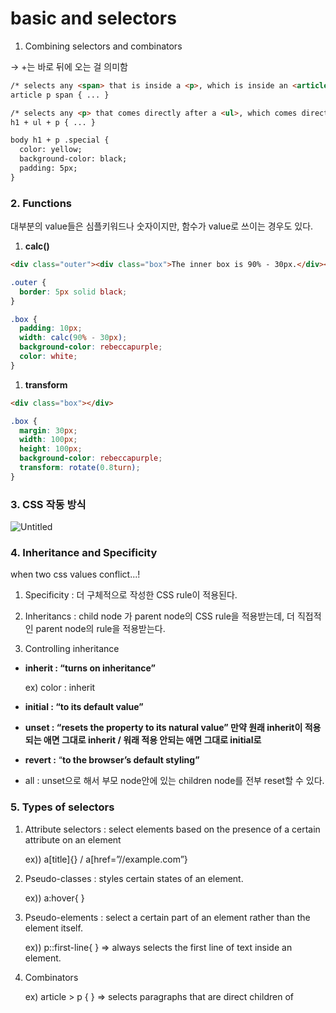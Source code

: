 # basic and selectors

1. Combining selectors and combinators

→ +는 바로 뒤에 오는 걸 의미함

```html
/* selects any <span> that is inside a <p>, which is inside an <article>  */
article p span { ... }

/* selects any <p> that comes directly after a <ul>, which comes directly after an <h1>  */
h1 + ul + p { ... }
```

```html
body h1 + p .special {
  color: yellow;
  background-color: black;
  padding: 5px;
}
```

### 2. Functions

대부분의 value들은 심플키워드나 숫자이지만, 함수가 value로 쓰이는 경우도 있다.

1. **calc()**

```html
<div class="outer"><div class="box">The inner box is 90% - 30px.</div></div>
```

```css
.outer {
  border: 5px solid black;
}

.box {
  padding: 10px;
  width: calc(90% - 30px);
  background-color: rebeccapurple;
  color: white;
}
```

1. **transform**

```html
<div class="box"></div>
```

```css
.box {
  margin: 30px;
  width: 100px;
  height: 100px;
  background-color: rebeccapurple;
  transform: rotate(0.8turn);
}
```

### 3. CSS 작동 방식

![Untitled](basic%20and%20selectors%201d146a9c65e6461ea0c8269daff7162f/Untitled.png)

### 4. Inheritance and Specificity

when two css values conflict...!

1) Specificity : 더 구체적으로 작성한 CSS rule이 적용된다.

2) Inheritancs : child node 가 parent node의 CSS rule을 적용받는데, 더 직접적인 parent node의 rule을 적용받는다. 

3) Controlling inheritance

- **inherit : “turns on inheritance”**
    
     ex) color : inherit
    
- **initial : “to its default value”**
- **unset : “resets the property to its natural value” 만약 원래 inherit이 적용되는 애면 그대로 inherit / 워래 적용 안되는 애면 그대로 initial로**
- **revert :** “**to the browser’s default styling”**
- all : unset으로 해서 부모 node안에 있는 children node를 전부 reset할 수 있다.

### 5. Types of selectors

1. Attribute selectors : select elements based on the presence of a certain attribute on an element
    
    ex)) a[title]{} / a[href=”//example.com”}
    
2. Pseudo-classes : styles certain states of an element.
    
    ex)) a:hover{ }
    
3. Pseudo-elements : select a certain part of an element rather than the element itself.
    
    ex)) p::first-line{ }  ⇒ always selects the first line of text inside an element.
    
4. Combinators 
    
    ex) article > p { } ⇒ selects paragraphs that are direct children of <article>